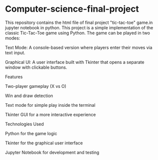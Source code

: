 # Computer-science-final-project
This repository contains the html file of final project "tic-tac-toe" game.in jupyter notebook in python.
This project is a simple implementation of the classic Tic-Tac-Toe game using Python. The game can be played in two modes:

Text Mode: A console-based version where players enter their moves via text input.

Graphical UI: A user interface built with Tkinter that opens a separate window with clickable buttons.

Features

Two-player gameplay (X vs O)

Win and draw detection

Text mode for simple play inside the terminal

Tkinter GUI for a more interactive experience

Technologies Used

Python for the game logic

Tkinter for the graphical user interface

Jupyter Notebook for development and testing
